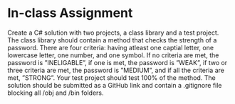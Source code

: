 # In-class Assignment

Create a C# solution with two projects, a class library and a test project. The class library should contain
a method that checks the strength of a password. There are four criteria: having atleast one captial letter,
one lowercase letter, one number, and one symbol. If no criteria are met, the password is ”INELIGABLE”,
if one is met, the password is ”WEAK”, if two or three criteria are met, the password is ”MEDIUM”, and if
all the criteria are met, ”STRONG”. Your test project should test 100% of the method. The solution should
be submitted as a GitHub link and contain a .gitignore file blocking all /obj and /bin folders.
